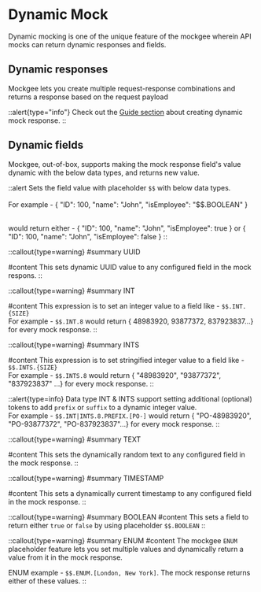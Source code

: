 # Dynamic Mock

Dynamic mocking is one of the unique feature of the mockgee wherein API mocks can return dynamic responses and fields.

## Dynamic responses

Mockgee lets you create multiple request-response combinations and returns a response based on the request payload

::alert{type="info"}
Check out the [Guide section](/guide/theming/usage) about creating dynamic mock response.
::


## Dynamic fields

Mockgee, out-of-box, supports making the mock response field's value dynamic with the below data types, and  returns new value.

::alert
Sets the field value with placeholder `$$` with below data types.
<br>
<br>
For example - 
{ "ID": 100, "name": "John", "isEmployee": "$$.BOOLEAN" }

<br>
would return either - { "ID": 100, "name": "John", "isEmployee": true }
or { "ID": 100, "name": "John", "isEmployee": false }
::

::callout{type=warning}
#summary
UUID

#content
This sets dynamic UUID value to any configured field in the mock respons.
::

::callout{type=warning}
#summary
INT

#content
This expression is to set an integer value to a field like -  `$$.INT.{SIZE}`
<br>
For example - `$$.INT.8` would return  { 48983920, 93877372, 837923837...} for every mock response.
::

::callout{type=warning}
#summary
INTS

#content
This expression is to set stringified integer value to a field like -  `$$.INTS.{SIZE}`
<br>
For example - `$$.INTS.8` would return  { "48983920", "93877372", "837923837" ...} for every mock response.
::

::alert{type=info}
Data type INT & INTS support setting additional (optional) tokens to add `prefix` or `suffix` to a dynamic integer value.
<br>
For example - `$$.INT|INTS.8.PREFIX.[PO-]` would return  { "PO-48983920", "PO-93877372", "PO-837923837"...} for every mock response.
::

::callout{type=warning}
#summary
TEXT

#content
This sets the dynamically random text to any configured field in the mock response.
::

::callout{type=warning}
#summary
TIMESTAMP

#content
This sets a dynamically current timestamp to any configured field in the mock response.
::

::callout{type=warning}
#summary
BOOLEAN
#content
This sets a field to return either `true` or `false` by using placeholder `$$.BOOLEAN`
::

::callout{type=warning}
#summary
ENUM
#content
The mockgee `ENUM` placeholder feature lets you set multiple values and dynamically return a value from it in the mock response.

ENUM example - `$$.ENUM.[London, New York]`. The mock response returns either of these values.
::
